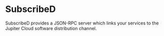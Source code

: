# SubscribeD

SubscribeD provides a JSON-RPC server which links your services to the Jupiter Cloud software distribution channel.
